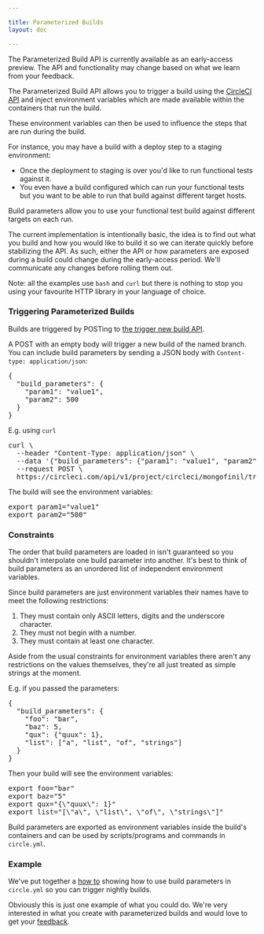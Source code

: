 ```yaml
---

title: Parameterized Builds
layout: doc

---
```


The Parameterized Build API is currently available as an early-access preview.
The API and functionality may change based on what we learn from your feedback.

The Parameterized Build API allows you to trigger a build using the
[CircleCI API](/docs/api)
and inject environment variables which are made available within the containers that run the build.

These environment variables can then be used to influence the steps that are run during the build.

For instance, you may have a build with a deploy step to a staging environment:

*   Once the deployment to staging is over you'd like to run functional tests against it.
*   You even have a build configured which can run your functional tests but you want to be able to run that build against different target hosts.

Build parameters allow you to use your functional test build against different targets on each run.

The current implementation is intentionally basic, the idea is to find out what you build and how you would like to build it so we can iterate quickly before stabilizing the API.
As such, either the API or how parameters are exposed during a build could change during the early-access period.
We'll communicate any changes before rolling them out.

Note: all the examples use `bash` and `curl` but there is nothing to stop you using your favourite HTTP library in your language of choice.

<h3 id="detail">Triggering Parameterized Builds</h3>

Builds are triggered by POSTing to [the trigger new build API](/docs/api#new-build).

A POST with an empty body will trigger a new build of the named branch.
You can include build parameters by sending a JSON body with `Content-type: application/json`:

<pre>
{
  "build_parameters": {
    "param1": "value1",
    "param2": 500
  }
}
</pre>

E.g. using `curl`

<pre>
curl \
  --header "Content-Type: application/json" \
  --data '{"build_parameters": {"param1": "value1", "param2": 500}}' \
  --request POST \
  https://circleci.com/api/v1/project/circleci/mongofinil/tree/master?circle-token=$CIRCLE_TOKEN
</pre>

The build will see the environment variables:

<pre>
export param1="value1"
export param2="500"
</pre>

### Constraints

The order that build parameters are loaded in isn't guaranteed so you shouldn't interpolate one build parameter into another.
It's best to think of build parameters as an unordered list of independent environment variables.

Since build parameters are just environment variables their names have to meet the following restrictions:

1.  They must contain only ASCII letters, digits and the underscore character.
2.  They must not begin with a number.
3.  They must contain at least one character.

Aside from the usual constraints for environment variables there aren't any restrictions on the values themselves, they're all just treated as simple strings at the moment.

E.g. if you passed the parameters:

<pre>
{
  "build_parameters": {
    "foo": "bar",
    "baz": 5,
    "qux": {"quux": 1},
    "list": ["a", "list", "of", "strings"]
  }
}
</pre>

Then your build will see the environment variables:

<pre>
export foo="bar"
export baz="5"
export qux="{\"quux\": 1}"
export list="[\"a\", \"list\", \"of\", \"strings\"]"
</pre>

Build parameters are exported as environment variables inside the build's containers and can be used by scripts/programs and commands in `circle.yml`.

### Example

We've put together a [how to](/docs/nightly-builds)
showing how to use build parameters in `circle.yml` so you can trigger nightly builds.

Obviously this is just one example of what you could do.
We're very interested in what you create with parameterized builds and would love to get your
[feedback](mailto:sayhi@circleci.com).
